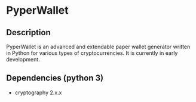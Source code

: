 # PyperWallet

## Description
PyperWallet is an advanced and extendable paper wallet generator written in Python for various types of cryptocurrencies. It is currently in early development.

## Dependencies (python 3)
* cryptography 2.x.x
